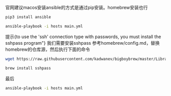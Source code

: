 官网建议macos安装ansible的方式是通过pip安装。homebrew安装也行
```sh
pip3 install ansible
```
```sh
ansible-playbook -i hosts main.yml
```
提示{to use the 'ssh' connection type with passwords, you must install the sshpass program"}
我们需要安装sshpass
参考homebrew/config.md，替换homebrew的仓库源，然后执行下面的命令
```sh
wget https://raw.githubusercontent.com/kadwanev/bigboybrew/master/Library/Formula/sshpass.rb
```
```sh
brew install sshpass
```
最后
```sh
ansible-playbook -i hosts main.yml
```